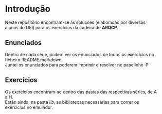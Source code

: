 # Introdução
Neste repositório encontram-se as soluções (elaboradas por diversos alunos do DEI) para os exercícios da cadeira de __ARQCP__.

## Enunciados
Dentro de cada série, podem ver os enunciados de todos os exercícios no ficheiro README.markdown.  
Juntei os enunciados para poderem imprimir e resolver no papelinho :P

## Exercícios
Os exercícios encontram-se dentro das pastas das respectivas séries, de A a H.  
Estão ainda, na pasta _lib_, as bibliotecas necessárias para correr os exercícios no emulador.